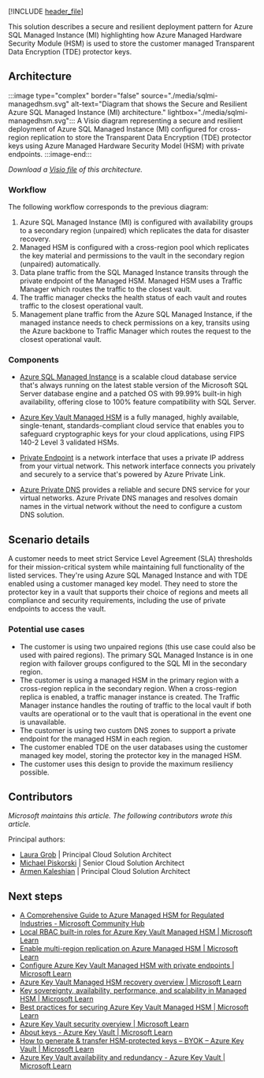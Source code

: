 [!INCLUDE [header_file](../../../includes/sol-idea-header.md)]

This solution describes a secure and resilient deployment pattern for Azure SQL Managed Instance (MI) highlighting how Azure Managed Hardware Security Module (HSM) is used to store the customer managed Transparent Data Encryption (TDE) protector keys.

## Architecture

:::image type="complex" border="false" source="./media/sqlmi-managedhsm.svg" alt-text="Diagram that shows the Secure and Resilient Azure SQL Managed Instance (MI) architecture." lightbox="./media/sqlmi-managedhsm.svg":::
   A Visio diagram representing a secure and resilient deployment of Azure SQL Managed Instance (MI) configured for cross-region replication to store the Transparent Data Encryption (TDE) protector keys using Azure Managed Hardware Security Model (HSM) with private endpoints.
:::image-end:::

*Download a [Visio file](https://arch-center.azureedge.net/sqlmanagedmi-managedhsm.vsdx) of this architecture.*

### Workflow

The following workflow corresponds to the previous diagram:

1. Azure SQL Managed Instance (MI) is configured with availability groups to a secondary region (unpaired) which replicates the data for disaster recovery.
2. Managed HSM is configured with a cross-region pool which replicates the key material and permissions to the vault in the secondary region (unpaired) automatically.
3. Data plane traffic from the SQL Managed Instance transits through the private endpoint of the Managed HSM. Managed HSM uses a Traffic Manager which routes the traffic to the closest vault.
4. The traffic manager checks the health status of each vault and routes traffic to the closest operational vault.
5. Management plane traffic from the Azure SQL Managed Instance, if the managed instance needs to check permissions on a key, transits using the Azure backbone to Traffic Manager which routes the request to the closest operational vault.

### Components

- [Azure SQL Managed Instance](/azure/well-architected/service-guides/azure-sql-managed-instance/reliability) is a scalable cloud database service that's always running on the latest stable version of the Microsoft SQL Server database engine and a patched OS with 99.99% built-in high availability, offering close to 100% feature compatibility with SQL Server.

- [Azure Key Vault Managed HSM](/azure/key-vault/managed-hsm) is a fully managed, highly available, single-tenant, standards-compliant cloud service that enables you to safeguard cryptographic keys for your cloud applications, using FIPS 140-2 Level 3 validated HSMs.

- [Private Endpoint](/azure/private-link/private-endpoint-overview) is a network interface that uses a private IP address from your virtual network. This network interface connects you privately and securely to a service that's powered by Azure Private Link.

- [Azure Private DNS](/azure/dns/private-dns-overview) provides a reliable and secure DNS service for your virtual networks. Azure Private DNS manages and resolves domain names in the virtual network without the need to configure a custom DNS solution.

## Scenario details

A customer needs to meet strict Service Level Agreement (SLA) thresholds for their mission-critical system while maintaining full functionality of the listed services. They're using Azure SQL Managed Instance and with TDE enabled using a customer managed key model. They need to store the protector key in a vault that supports their choice of regions and meets all compliance and security requirements, including the use of private endpoints to access the vault.

### Potential use cases

- The customer is using two unpaired regions (this use case could also be used with paired regions). The primary SQL Managed Instance is in one region with failover groups configured to the SQL MI in the secondary region.
- The customer is using a managed HSM in the primary region with a cross-region replica in the secondary region. When a cross-region replica is enabled, a traffic manager instance is created. The Traffic Manager instance handles the routing of traffic to the local vault if both vaults are operational or to the vault that is operational in the event one is unavailable.
- The customer is using two custom DNS zones to support a private endpoint for the managed HSM in each region.
- The customer enabled TDE on the user databases using the customer managed key model, storing the protector key in the managed HSM.
- The customer uses this design to provide the maximum resiliency possible.

## Contributors

*Microsoft maintains this article. The following contributors wrote this article.*

Principal authors:

- [Laura Grob](https://www.linkedin.com/in/laura-grob/) | Principal Cloud Solution Architect
- [Michael Piskorski](https://www.linkedin.com/in/mike-piskorski-1451272/) | Senior Cloud Solution Architect
- [Armen Kaleshian](https://www.linkedin.com/in/akaleshian/) | Principal Cloud Solution Architect

## Next steps

- [A Comprehensive Guide to Azure Managed HSM for Regulated Industries - Microsoft Community Hub](https://techcommunity.microsoft.com/t5/azure-infrastructure-blog/a-comprehensive-guide-to-azure-managed-hsm-for-regulated/ba-p/4100749)
- [Local RBAC built-in roles for Azure Key Vault Managed HSM | Microsoft Learn](/azure/key-vault/managed-hsm/built-in-roles)
- [Enable multi-region replication on Azure Managed HSM | Microsoft Learn](/azure/key-vault/managed-hsm/multi-region-replication)
- [Configure Azure Key Vault Managed HSM with private endpoints | Microsoft Learn](/azure/key-vault/managed-hsm/private-link)
- [Azure Key Vault Managed HSM recovery overview | Microsoft Learn](/azure/key-vault/managed-hsm/recovery?tabs=azure-cli)
- [Key sovereignty, availability, performance, and scalability in Managed HSM | Microsoft Learn](/azure/key-vault/managed-hsm/managed-hsm-technical-details)
- [Best practices for securing Azure Key Vault Managed HSM | Microsoft Learn](/azure/key-vault/managed-hsm/best-practices)
- [Azure Key Vault security overview | Microsoft Learn](/azure/key-vault/general/security-features)
- [About keys - Azure Key Vault | Microsoft Learn](/azure/key-vault/keys/about-keys)
- [How to generate & transfer HSM-protected keys – BYOK – Azure Key Vault | Microsoft Learn](/azure/key-vault/keys/hsm-protected-keys-byok?tabs=azure-cli)
- [Azure Key Vault availability and redundancy - Azure Key Vault | Microsoft Learn](/azure/key-vault/general/disaster-recovery-guidance)

